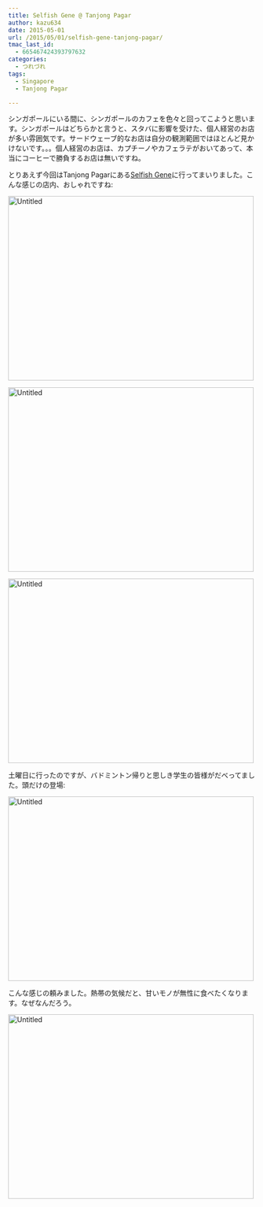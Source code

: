 ```yaml
---
title: Selfish Gene @ Tanjong Pagar
author: kazu634
date: 2015-05-01
url: /2015/05/01/selfish-gene-tanjong-pagar/
tmac_last_id:
  - 665467424393797632
categories:
  - つれづれ
tags:
  - Singapore
  - Tanjong Pagar

---
```

シンガポールにいる間に、シンガポールのカフェを色々と回ってこようと思います。シンガポールはどちらかと言うと、スタバに影響を受けた、個人経営のお店が多い雰囲気です。サードウェーブ的なお店は自分の観測範囲ではほとんど見かけないです。。。個人経営のお店は、カプチーノやカフェラテがおいてあって、本当にコーヒーで勝負するお店は無いですね。

とりあえず今回はTanjong Pagarにある<a href="http://www.selfishgenecafe.com/" onclick="__gaTracker('send', 'event', 'outbound-article', 'http://www.selfishgenecafe.com/', 'Selfish Gene');">Selfish Gene</a>に行ってまいりました。こんな感じの店内、おしゃれですね:

<a href="https://www.flickr.com/photos/42332031@N02/17124700847" onclick="__gaTracker('send', 'event', 'outbound-article', 'https://www.flickr.com/photos/42332031@N02/17124700847', '');" title="Untitled by Kazuhiro MUSASHI, on Flickr"><img class=" aligncenter" src="https://farm9.staticflickr.com/8745/17124700847_6383b158c2.jpg" alt="Untitled" width="500" height="375" /></a>

<a href="https://www.flickr.com/photos/42332031@N02/17124699177" onclick="__gaTracker('send', 'event', 'outbound-article', 'https://www.flickr.com/photos/42332031@N02/17124699177', '');" title="Untitled by Kazuhiro MUSASHI, on Flickr"><img class=" aligncenter" src="https://farm8.staticflickr.com/7712/17124699177_646cd21e28.jpg" alt="Untitled" width="500" height="375" /></a>

<a href="https://www.flickr.com/photos/42332031@N02/17330254162" onclick="__gaTracker('send', 'event', 'outbound-article', 'https://www.flickr.com/photos/42332031@N02/17330254162', '');" title="Untitled by Kazuhiro MUSASHI, on Flickr"><img class=" aligncenter" src="https://farm8.staticflickr.com/7689/17330254162_21e700cf7a.jpg" alt="Untitled" width="500" height="375" /></a>

土曜日に行ったのですが、バドミントン帰りと思しき学生の皆様がだべってました。頭だけの登場:

<a href="https://www.flickr.com/photos/42332031@N02/16709682004" onclick="__gaTracker('send', 'event', 'outbound-article', 'https://www.flickr.com/photos/42332031@N02/16709682004', '');" title="Untitled by Kazuhiro MUSASHI, on Flickr"><img class=" aligncenter" src="https://farm8.staticflickr.com/7688/16709682004_a5bb47a17c.jpg" alt="Untitled" width="500" height="375" /></a>

こんな感じの頼みました。熱帯の気候だと、甘いモノが無性に食べたくなります。なぜなんだろう。

<a href="https://www.flickr.com/photos/42332031@N02/17144362668" onclick="__gaTracker('send', 'event', 'outbound-article', 'https://www.flickr.com/photos/42332031@N02/17144362668', '');" title="Untitled by Kazuhiro MUSASHI, on Flickr"><img class=" aligncenter" src="https://farm9.staticflickr.com/8869/17144362668_624126ee4a.jpg" alt="Untitled" width="500" height="375" /></a>
